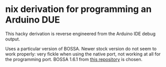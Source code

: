 # nix derivation for programming an Arduino DUE

This hacky derivation is reverse engineered from the Arduino IDE debug output.

Uses a particular version of BOSSA. Newer stock version do not seem to work
properly: very fickle when using the native port, not working at all for the
programming port. BOSSA 1.6.1 from [this repository](https://github.com/shumatech/BOSSA)
is chosen.
